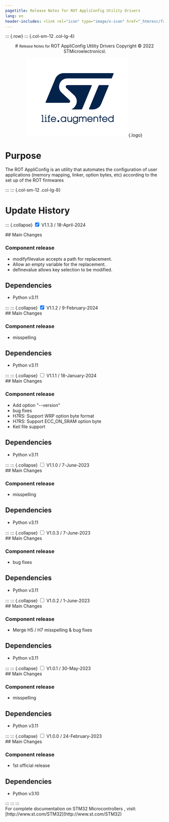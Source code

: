 ```yaml
---
pagetitle: Release Notes for ROT AppliConfig Utility Drivers
lang: en
header-includes: <link rel="icon" type="image/x-icon" href="_htmresc/favicon.png" />
---
```


::: {.row}
::: {.col-sm-12 .col-lg-4}

<center>
# <small>Release Notes for </small> ROT AppliConfig Utility Drivers
Copyright &copy; 2022 STMicroelectronics\

[![ST logo](_htmresc/st_logo.png)](https://www.st.com){.logo}
</center>


# Purpose

The ROT AppliConfig is an utility that automates the configuration  of user applications (memory mapping, linker, option bytes, etc) according to the set up of the ROT firmwares

:::
::: {.col-sm-12 .col-lg-8}
# Update History
::: {.collapse}
<input type="checkbox" id="collapse-section7" checked aria-hidden="true">
<label for="collapse-section7">V1.1.3 / 18-April-2024</label>
<div>
## Main Changes

### Component release

-	modifyfilevalue accepts a path for replacement.
-	Allow an empty variable for the replacement.
-	definevalue allows key selection to be modified.

## Dependencies

-   Python v3.11

</div>
:::
::: {.collapse}
<input type="checkbox" id="collapse-section7" checked aria-hidden="true">
<label for="collapse-section7">V1.1.2 / 9-February-2024</label>
<div>
## Main Changes

### Component release

-	misspelling

## Dependencies

-   Python v3.11

</div>
:::
::: {.collapse}
<input type="checkbox" id="collapse-section6" aria-hidden="true">
<label for="collapse-section6">V1.1.1 / 18-January-2024</label>
<div>
## Main Changes

### Component release

-	Add option "--version"
-	bug fixes
-	H7RS: Support WRP option byte format
-	H7RS: Support ECC_ON_SRAM option byte
-	Keil file support

## Dependencies

-   Python v3.11

</div>
:::
::: {.collapse}
<input type="checkbox" id="collapse-section5" aria-hidden="true">
<label for="collapse-section5">V1.1.0 / 7-June-2023</label>
<div>
## Main Changes

### Component release

-	misspelling

## Dependencies

-   Python v3.11

</div>
:::
::: {.collapse}
<input type="checkbox" id="collapse-section4" aria-hidden="true">
<label for="collapse-section4">V1.0.3 / 7-June-2023</label>
<div>
## Main Changes

### Component release

-	bug fixes

## Dependencies

-   Python v3.11

</div>
:::
::: {.collapse}
<input type="checkbox" id="collapse-section3" aria-hidden="true"/>
<label for="collapse-section3">V1.0.2 / 1-June-2023</label>
<div>
## Main Changes

### Component release

-	Merge H5 / H7
	misspelling & bug fixes

## Dependencies

-   Python v3.11

</div>
:::
::: {.collapse}
<input type="checkbox" id="collapse-section2" aria-hidden="true"/>
<label for="collapse-section2">V1.0.1 / 30-May-2023</label>
<div>
## Main Changes

### Component release

-	misspelling

## Dependencies

-   Python v3.11

</div>
:::
::: {.collapse}
<input type="checkbox" id="collapse-section1" aria-hidden="true"/>
<label for="collapse-section1">V1.0.0 / 24-February-2023</label>
<div>
## Main Changes

### Component release

-	1st official release

## Dependencies

-   Python v3.10

</div>
:::
:::
:::
<footer class="sticky">
For complete documentation on STM32 Microcontrollers ,
visit: [http://www.st.com/STM32](http://www.st.com/STM32)
</footer>
